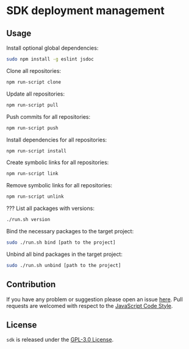 SDK deployment management
=========================


## Usage ##

Install optional global dependencies:

```bash
sudo npm install -g eslint jsdoc
```

Clone all repositories:

```bash
npm run-script clone
```

Update all repositories:

```bash
npm run-script pull
```

Push commits for all repositories:

```bash
npm run-script push
```

Install dependencies for all repositories:

```bash
npm run-script install
```

Create symbolic links for all repositories:

```bash
npm run-script link
```

Remove symbolic links for all repositories:

```bash
npm run-script unlink
```

??? List all packages with versions:

```bash
./run.sh version
```

Bind the necessary packages to the target project:

```bash
sudo ./run.sh bind [path to the project]
```

Unbind all bind packages in the target project:

```bash
sudo ./run.sh unbind [path to the project]
```


## Contribution ##

If you have any problem or suggestion please open an issue [here](https://github.com/DarkPark/sdk/issues).
Pull requests are welcomed with respect to the [JavaScript Code Style](https://github.com/DarkPark/jscs).


## License ##

`sdk` is released under the [GPL-3.0 License](http://opensource.org/licenses/GPL-3.0).
